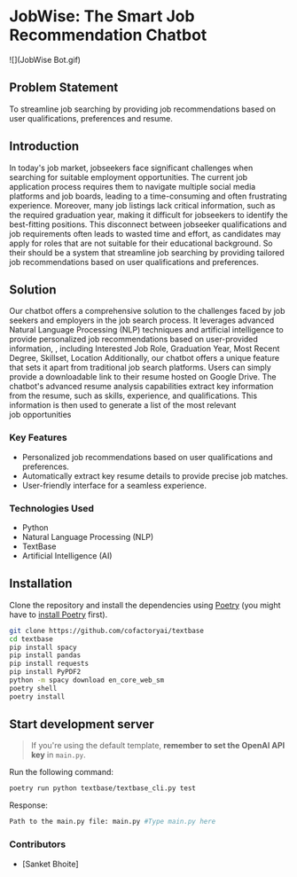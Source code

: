 # JobWise: The Smart Job Recommendation Chatbot

![](JobWise Bot.gif)

## Problem Statement
To streamline job searching by providing job recommendations based on user qualifications, preferences and resume.

## Introduction
In today's job market, jobseekers face significant challenges when searching for suitable employment opportunities. The current job application process requires them to navigate multiple social media platforms and job boards, leading to a time-consuming and often frustrating experience. Moreover, many job listings lack critical information, such as the required graduation year, making it difficult for jobseekers to identify the best-fitting positions. This disconnect between jobseeker qualifications and job requirements often leads to wasted time and effort, as candidates may apply for roles that are not suitable for their educational background. So their should be a system that streamline job searching by providing tailored job recommendations based on user qualifications and preferences.

## Solution
Our chatbot offers a comprehensive solution to the challenges faced by job seekers and employers in the job search process. It leverages advanced Natural Language Processing (NLP) techniques and artificial intelligence to provide personalized job recommendations based on user-provided information, , including Interested Job Role, Graduation Year, Most Recent Degree, Skillset, Location
Additionally, our chatbot offers a unique feature that sets it apart from traditional job search platforms. Users can simply provide a downloadable link to their resume hosted on Google Drive. The chatbot's advanced resume analysis capabilities extract key information from the resume, such as skills, experience, and qualifications. This information is then used to generate a list of the most relevant job opportunities

### Key Features
- Personalized job recommendations based on user qualifications and preferences.
- Automatically extract key resume details to provide precise job matches.
- User-friendly interface for a seamless experience.
  

### Technologies Used
- Python
- Natural Language Processing (NLP)
- TextBase
- Artificial Intelligence (AI)

## Installation

Clone the repository and install the dependencies using [Poetry](https://python-poetry.org/) (you might have to [install Poetry](https://python-poetry.org/docs/#installation) first).

```bash
git clone https://github.com/cofactoryai/textbase
cd textbase
pip install spacy
pip install pandas
pip install requests
pip install PyPDF2
python -m spacy download en_core_web_sm
poetry shell
poetry install
```

## Start development server

> If you're using the default template, **remember to set the OpenAI API key** in `main.py`.

Run the following command:

```bash
poetry run python textbase/textbase_cli.py test
```
Response:
```bash
Path to the main.py file: main.py #Type main.py here
```

### Contributors
- [Sanket Bhoite]
